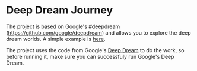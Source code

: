 # Deep Dream Journey

The project is based on Google's #deepdream (https://github.com/google/deepdream) and allows you to explore the deep dream worlds. A simple example is [here](https://youtu.be/qa2FGSJRfLc).

The project uses the code from Google's [Deep Dream](https://github.com/google/deepdream) to do the work, so before running it, make sure you can successfuly run Google's Deep Dream.